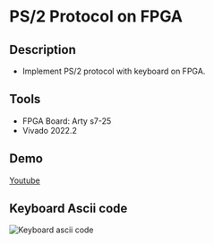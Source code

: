 # PS/2 Protocol on FPGA
## Description
* Implement PS/2 protocol with keyboard on FPGA.

## Tools
* FPGA Board: Arty s7-25
* Vivado 2022.2

## Demo
[Youtube](https://youtu.be/an0cp5iVy6k)

## Keyboard Ascii code
![Keyboard ascii code](https://wiki.dcae.pub.ro/images/thumb/0/0c/Scancodes.png/500px-Scancodes.png)
